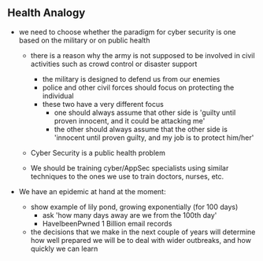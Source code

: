 ## Health Analogy

  * we need to choose whether the paradigm for cyber security is one based on the military or on public health
    * there is a reason why the army is not supposed to be involved in civil activities such as crowd control or disaster support
      * the military is designed to defend us from our enemies
      * police and other civil forces should focus on protecting the individual
      * these two have a very different focus
        * one should always assume that other side is 'guilty until proven innocent, and it could be attacking me'
        * the other should always assume that the other side is 'innocent until proven guilty, and my job is to protect him/her'

    * Cyber Security is a public health problem
    * We should be training cyber/AppSec specialists using similar techniques to the ones we use to train doctors, nurses, etc.

  * We have an epidemic at hand at the moment:
    * show example of lily pond, growing exponentially (for 100 days)
      * ask 'how many days away are we from the 100th day'
      * HaveIbeenPwned 1 Billion email records
    * the decisions that we make in the next couple of years will determine how well prepared we will be to deal with wider outbreaks, and how quickly we can learn
     



